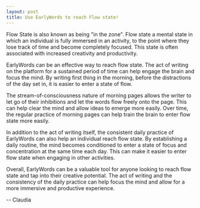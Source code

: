 ```yaml
---
layout: post
title: Use EarlyWords to reach Flow state!
---
```

Flow State is also known as being "in the zone". Flow state a mental state in which an individual is fully immersed in an activity, to the point where they lose track of time and become completely focused. This state is often associated with increased creativity and productivity.

EarlyWords can be an effective way to reach flow state. The act of writing on the platform for a sustained period of time can help engage the brain and focus the mind. By writing first thing in the morning, before the distractions of the day set in, it is easier to enter a state of flow.

The stream-of-consciousness nature of morning pages allows the writer to let go of their inhibitions and let the words flow freely onto the page. This can help clear the mind and allow ideas to emerge more easily. Over time, the regular practice of morning pages can help train the brain to enter flow state more easily.

In addition to the act of writing itself, the consistent daily practice of EarlyWords can also help an individual reach flow state. By establishing a daily routine, the mind becomes conditioned to enter a state of focus and concentration at the same time each day. This can make it easier to enter flow state when engaging in other activities.

Overall, EarlyWords can be a valuable tool for anyone looking to reach flow state and tap into their creative potential. The act of writing and the consistency of the daily practice can help focus the mind and allow for a more immersive and productive experience.

-- Claudia
